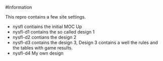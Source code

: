 #Information

This repro contains a few site settings.

* nysfl       contiains the initial MOC Up
* nysfl-d1    contains the so called design 1
* nysfl-d2    contians the design 2
* nysfl-d3    contains the design 3, Design 3 contains a well the rules and the tables with
              game results.
* nysfl-d4    My own design    